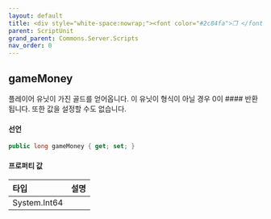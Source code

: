 ```yaml
---
layout: default
title: <div style="white-space:nowrap;"><font color="#2c84fa">❒ </font>gameMoney</div>
parent: ScriptUnit
grand_parent: Commons.Server.Scripts
nav_order: 0
---
```


<!-- 아래로 편집 -->

## gameMoney
플레이어 유닛이 가진 골드를 얻어옵니다. 이 유닛이 형식이 아닐 경우 0이 #### 반환됩니다. 또한 값을 설정할 수도 없습니다.

#### 선언
```cs
public long gameMoney { get; set; }
```
#### 프로퍼티 값

|타입|설명|
|:-|:-|
|System.Int64|